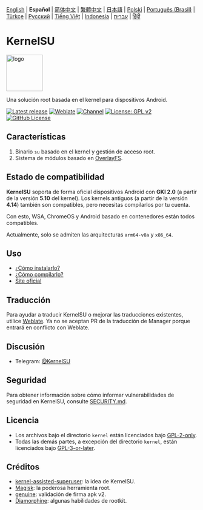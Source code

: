 [English](README.md) | **Español** | [简体中文](README_CN.md) | [繁體中文](README_TW.md) | [日本語](README_JP.md) | [Polski](README_PL.md) | [Português (Brasil)](README_PT-BR.md) | [Türkçe](README_TR.md) | [Русский](README_RU.md) | [Tiếng Việt](README_VI.md) | [Indonesia](README_ID.md) | [עברית](README_IW.md) | [हिंदी](README_IN.md)

# KernelSU

<img src="https://kernelsu.org/logo.png" style="width: 96px;" alt="logo">

Una solución root basada en el kernel para dispositivos Android.

[![Latest release](https://img.shields.io/github/v/release/tiann/KernelSU?label=Release&logo=github)](https://github.com/tiann/KernelSU/releases/latest)
[![Weblate](https://img.shields.io/badge/Localización-Weblate-teal?logo=weblate)](https://hosted.weblate.org/engage/kernelsu)
[![Channel](https://img.shields.io/badge/Seguir-Telegram-blue.svg?logo=telegram)](https://t.me/KernelSU)
[![License: GPL v2](https://img.shields.io/badge/Licencia-GPL%20v2-orange.svg?logo=gnu)](https://www.gnu.org/licenses/old-licenses/gpl-2.0.en.html)
[![GitHub License](https://img.shields.io/github/license/tiann/KernelSU?logo=gnu)](/LICENSE)

## Características

1. Binario `su` basado en el kernel y gestión de acceso root.
2. Sistema de módulos basado en [OverlayFS](https://en.wikipedia.org/wiki/OverlayFS).

## Estado de compatibilidad

**KernelSU** soporta de forma oficial dispositivos Android con **GKI 2.0** (a partir de la versión **5.10** del kernel). Los kernels antiguos (a partir de la versión **4.14**) también son compatibles, pero necesitas compilarlos por tu cuenta.

Con esto, WSA, ChromeOS y Android basado en contenedores están todos compatibles.

Actualmente, solo se admiten las arquitecturas `arm64-v8a` y `x86_64`.

## Uso

- [¿Cómo instalarlo?](https://kernelsu.org/guide/installation.html)
- [¿Cómo compilarlo?](https://kernelsu.org/guide/how-to-build.html)
- [Site oficial](https://kernelsu.org/)

## Traducción

Para ayudar a traducir KernelSU o mejorar las traducciones existentes, utilice [Weblate](https://hosted.weblate.org/engage/kernelsu/). Ya no se aceptan PR de la traducción de Manager porque entrará en conflicto con Weblate.

## Discusión

- Telegram: [@KernelSU](https://t.me/KernelSU)

## Seguridad

Para obtener información sobre cómo informar vulnerabilidades de seguridad en KernelSU, consulte [SECURITY.md](/SECURITY.md).

##  Licencia

- Los archivos bajo el directorio `kernel` están licenciados bajo [GPL-2-only](https://www.gnu.org/licenses/old-licenses/gpl-2.0.en.html).
- Todas las demás partes, a excepción del directorio `kernel`, están licenciados bajo [GPL-3-or-later](https://www.gnu.org/licenses/gpl-3.0.html).

## Créditos

- [kernel-assisted-superuser](https://git.zx2c4.com/kernel-assisted-superuser/about/): la idea de KernelSU.
- [Magisk](https://github.com/topjohnwu/Magisk): la poderosa herramienta root.
- [genuine](https://github.com/brevent/genuine/): validación de firma apk v2.
- [Diamorphine](https://github.com/m0nad/Diamorphine): algunas habilidades de rootkit.
